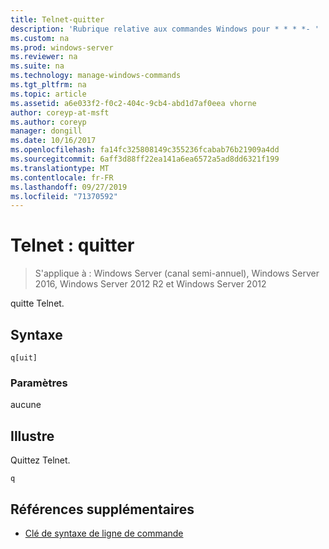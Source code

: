 ```yaml
---
title: Telnet-quitter
description: 'Rubrique relative aux commandes Windows pour * * * *- '
ms.custom: na
ms.prod: windows-server
ms.reviewer: na
ms.suite: na
ms.technology: manage-windows-commands
ms.tgt_pltfrm: na
ms.topic: article
ms.assetid: a6e033f2-f0c2-404c-9cb4-abd1d7af0eea vhorne
author: coreyp-at-msft
ms.author: coreyp
manager: dongill
ms.date: 10/16/2017
ms.openlocfilehash: fa14fc325808149c355236fcabab76b21909a4dd
ms.sourcegitcommit: 6aff3d88ff22ea141a6ea6572a5ad8dd6321f199
ms.translationtype: MT
ms.contentlocale: fr-FR
ms.lasthandoff: 09/27/2019
ms.locfileid: "71370592"
---
```

# <a name="telnet-quit"></a>Telnet : quitter

>S'applique à : Windows Server (canal semi-annuel), Windows Server 2016, Windows Server 2012 R2 et Windows Server 2012

quitte Telnet.   
## <a name="syntax"></a>Syntaxe  
```  
q[uit]  
```  
### <a name="parameters"></a>Paramètres  
aucune  
## <a name="BKMK_Examples"></a>Illustre  
Quittez Telnet.  
```  
q  
```  
## <a name="additional-references"></a>Références supplémentaires  
-   [Clé de syntaxe de ligne de commande](command-line-syntax-key.md)  
